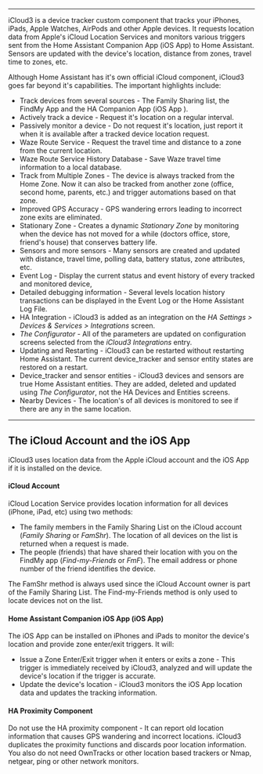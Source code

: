 ------

iCloud3 is a device tracker custom component that tracks your iPhones, iPads, Apple Watches, AirPods and other Apple devices. It requests location data from Apple's iCloud  Location Services and monitors various triggers sent from the Home Assistant Companion App (iOS App) to Home Assistant. Sensors are updated with the device's location, distance from zones, travel time to zones, etc. 

Although Home Assistant has it's own official iCloud component, iCloud3 goes far beyond it's capabilities. The important highlights include:

- Track devices from several sources - The Family Sharing list, the FindMy App and the HA Companion App (iOS App ).
- Actively track a device - Request it's location on a regular interval.
- Passively monitor a device - Do not request it's location, just report it when it is available after a tracked device location request.
- Waze Route Service - Request the travel time and distance to a zone from the current location. 
- Waze Route Service History Database - Save Waze travel time information to a local database. 
- Track from Multiple Zones - The device is always tracked from the Home Zone. Now it can also be tracked from another zone (office, second home, parents, etc.) and trigger automations based on that zone. 
- Improved GPS Accuracy - GPS wandering errors leading to incorrect zone exits are eliminated.
- Stationary Zone - Creates a dynamic *Stationary Zone* by monitoring when the device has not moved for a while (doctors office, store, friend's house) that conserves battery life.
- Sensors and more sensors - Many sensors are created and updated with distance, travel time, polling data, battery status,  zone attributes, etc. 
- Event Log - Display the current status and event history of every tracked and monitored device,
- Detailed debugging information - Several levels location history transactions can be displayed in the Event Log or the Home Assistant Log File.
- HA Integration - iCloud3 is added as an integration on the *HA Settings > Devices & Services > Integrations* screen.
- *The Configurator* - All of the parameters are updated on configuration screens selected from the *iCloud3 Integrations* entry.
- Updating and Restarting - iCloud3 can be restarted without restarting Home Assistant. The current device_tracker and sensor entity states are restored on a restart.
- Device_tracker and sensor entities - iCloud3 devices and sensors are true Home Assistant entities. They are added, deleted and updated using *The Configurator*, not the HA Devices and Entities screens.
- Nearby Devices - The location's of all devices is monitored to see if there are any in the same location.



------

## The iCloud Account and the iOS App

iCloud3 uses location data from the Apple iCloud account and the iOS App if it is installed on the device. 



#### iCloud Account

iCloud Location Service provides location information for all devices (iPhone, iPad, etc) using two methods:

- The family members in the Family Sharing List on the iCloud account (*Family Sharing* or *FamShr*). The location of all devices on the list is returned when a request is made. 
- The people (friends) that have shared their location with you on the FindMy app (*Find-my-Friends* or *FmF*). The email address or phone number of the friend identifies the device. 

The FamShr method is always used since the iCloud Account owner is part of the Family Sharing List. The Find-my-Friends method is only used to locate devices not on the list. 



#### Home Assistant Companion iOS App (iOS App)

The iOS App can be installed on iPhones and iPads to monitor the device's location and provide zone enter/exit triggers. It will:

- Issue a Zone Enter/Exit trigger when it enters or exits a zone - This trigger is immediately received by iCloud3, analyzed and will update the device's location if the trigger is accurate.
- Update the device's location -  iCloud3 monitors the iOS App location data and updates the tracking information.



#### HA Proximity Component

Do not use the HA proximity component - It can report old location information that causes GPS wandering and incorrect locations.  iCloud3 duplicates the proximity functions and discards poor location information.  You also do not need OwnTracks or other location based trackers or Nmap, netgear, ping or other network monitors.

